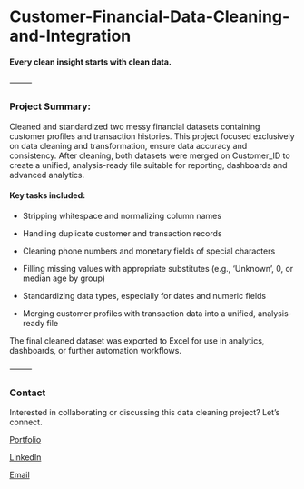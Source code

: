 # Customer-Financial-Data-Cleaning-and-Integration

#### Every clean insight starts with clean data.

⸻

### Project Summary:

Cleaned and standardized two messy financial datasets containing customer profiles and transaction histories. This project focused exclusively on data cleaning and transformation, ensure data accuracy and consistency. After cleaning, both datasets were merged on Customer_ID to create a unified, analysis-ready file suitable for reporting, dashboards and advanced analytics.

#### Key tasks included:

- Stripping whitespace and normalizing column names

- Handling duplicate customer and transaction records

- Cleaning phone numbers and monetary fields of special characters

- Filling missing values with appropriate substitutes (e.g., ‘Unknown’, 0, or median age by group)
- Standardizing data types, especially for dates and numeric fields

- Merging customer profiles with transaction data into a unified, analysis-ready file

The final cleaned dataset was exported to Excel for use in analytics, dashboards, or further automation workflows.

⸻

### Contact

Interested in collaborating or discussing this data cleaning project? Let’s connect.

[Portfolio](https://chimatty.netlify.app/)

[LinkedIn](linkedin.com/in/michael-matty)

[Email](mathiasmichael2@gmail.com)
